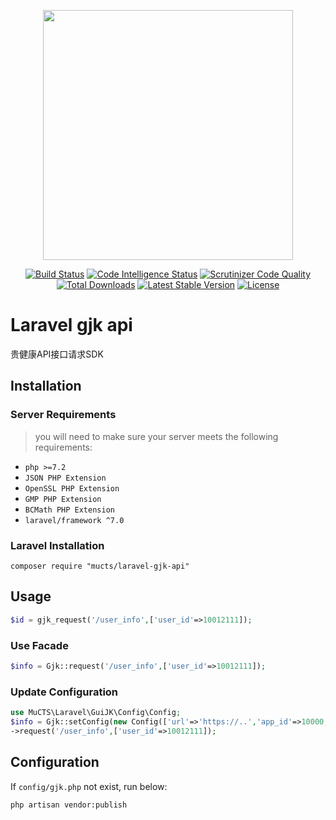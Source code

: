 <p align="center"><img src="https://images.mucts.com/image/mcts.png" width="400"></p>
<p align="center">
    <a href="https://scrutinizer-ci.com/g/mucts/laravel-gjk-api"><img src="https://scrutinizer-ci.com/g/mucts/laravel-gjk-api/badges/build.png" alt="Build Status"></a>
    <a href="https://scrutinizer-ci.com/g/mucts/laravel-gjk-api"><img src="https://scrutinizer-ci.com/g/mucts/laravel-gjk-api/badges/code-intelligence.svg" alt="Code Intelligence Status"></a>
    <a href="https://scrutinizer-ci.com/g/mucts/laravel-gjk-api"><img src="https://scrutinizer-ci.com/g/mucts/laravel-gjk-api/badges/quality-score.png" alt="Scrutinizer Code Quality"></a>
    <a href="https://packagist.org/packages/mucts/laravel-gjk-api"><img src="https://poser.pugx.org/mucts/laravel-gjk-api/d/total.svg" alt="Total Downloads"></a>
    <a href="https://packagist.org/packages/mucts/laravel-gjk-api"><img src="https://poser.pugx.org/mucts/laravel-gjk-api/v/stable.svg" alt="Latest Stable Version"></a>
    <a href="https://packagist.org/packages/mucts/laravel-gjk-api"><img src="https://poser.pugx.org/mucts/laravel-gjk-api/license.svg" alt="License"></a>
</p>

# Laravel gjk api
贵健康API接口请求SDK

## Installation

### Server Requirements
>you will need to make sure your server meets the following requirements:

- `php >=7.2`
- `JSON PHP Extension`
- `OpenSSL PHP Extension`
- `GMP PHP Extension`
- `BCMath PHP Extension`
- `laravel/framework ^7.0`


### Laravel Installation
```
composer require "mucts/laravel-gjk-api"

```

## Usage

```php
$id = gjk_request('/user_info',['user_id'=>10012111]);
```

### Use Facade

```php
$info = Gjk::request('/user_info',['user_id'=>10012111]);
```

### Update Configuration
```php
use MuCTS\Laravel\GuiJK\Config\Config;
$info = Gjk::setConfig(new Config(['url'=>'https://..','app_id'=>10000,'secret_key'=>'','version'=>2000]))
->request('/user_info',['user_id'=>10012111]);
```


## Configuration
If `config/gjk.php` not exist, run below:
```
php artisan vendor:publish
```
